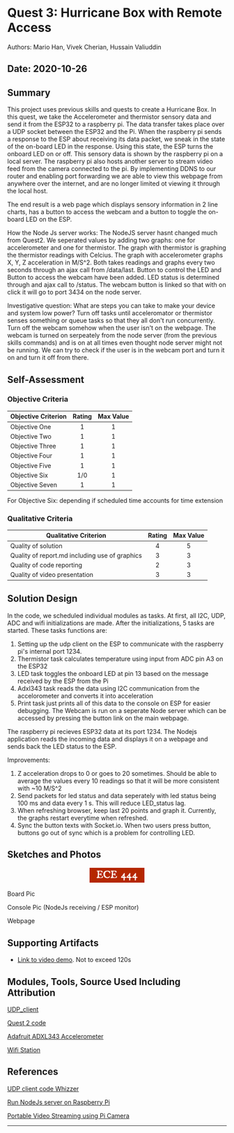 # Quest 3: Hurricane Box with Remote Access
Authors: Mario Han, Vivek Cherian, Hussain Valiuddin

Date: 2020-10-26
-----

## Summary

This project uses previous skills and quests to create a Hurricane Box. In this quest, we take the Accelerometer and thermistor sensory data and send it from the ESP32 to a raspberry pi. The data transfer takes place over a UDP socket between the ESP32 and the Pi. When the raspberry pi sends a response to the ESP about receiving its data packet, we sneak in the state of the on-board LED in the response. Using this state, the ESP turns the onboard LED on or off. This sensory data is shown by the raspberry pi on a local server. The raspberry pi also hosts another server to stream video feed from the camera connected to the pi. By implementing DDNS to our router and enabling port forwarding we are able to view this webpage from anywhere over the internet, and are no longer limited ot viewing it through the local host.

The end result is a web page which displays sensory information in 2 line charts, has a button to access the webcam and a button to toggle the on-board LED on the ESP.

How the Node Js server works:
The NodeJS server hasnt changed much from Quest2. We seperated values by adding two graphs: one for accelerometer and one for thermistor. The graph with thermistor is graphing the thermistor readings with Celcius. The graph with accelerometer graphs X, Y, Z acceleration in M/S^2. Both takes readings and graphs every two seconds through an ajax call from /data/last. Button to control the LED and Button to access the webcam have been added. LED status is determined through and ajax call to /status. The webcam button is linked so that with on click it will go to port 3434 on the node server. 

Investigative question: What are steps you can take to make your device and system low power? 
Turn off tasks until acceleromator or thermistor senses something or queue tasks so that they all don't run concurrently.
Turn off the webcam somehow when the user isn't on the webpage. The webcam is turned on serpeately from the node server (from the previous skills commands) and is on at all times even thought node server might not be running. We can try to check if the user is in the webcam port and turn it on and turn it off from there.

## Self-Assessment

### Objective Criteria

| Objective Criterion | Rating | Max Value  | 
|---------------------------------------------|:-----------:|:---------:|
| Objective One | 1 |  1     | 
| Objective Two | 1 |  1     | 
| Objective Three | 1 |  1     | 
| Objective Four | 1 |  1     | 
| Objective Five | 1 |  1     | 
| Objective Six | 1/0 |  1     | 
| Objective Seven | 1 |  1     | 

For Objective Six: depending if scheduled time accounts for time extension

### Qualitative Criteria

| Qualitative Criterion | Rating | Max Value  | 
|---------------------------------------------|:-----------:|:---------:|
| Quality of solution | 4 |  5     | 
| Quality of report.md including use of graphics | 3 |  3     | 
| Quality of code reporting | 2 |  3     | 
| Quality of video presentation | 3 |  3     | 


## Solution Design

In the code, we scheduled individual modules as tasks. At first, all I2C, UDP, ADC and wifi initializations are made. After the initializations, 5 tasks are started. These tasks functions are:

1. Setting up the udp client on the ESP to communicate with the raspberry pi's internal port 1234.
2. Thermistor task calculates temperature using input from ADC pin A3 on the ESP32
3. LED task toggles the onboard LED at pin 13 based on the message received by the ESP from the Pi
4. Adxl343 task reads the data using I2C communication from the accelorometer and converts it into acceleration
5. Print task just prints all of this data to the console on ESP for easier debugging.
   The Webcam is run on a seperate Node server which can be accessed by pressing the button link on the main webpage.

The raspberry pi recieves ESP32 data at its port 1234. 
The Nodejs application reads the incoming data and displays it on a webpage and sends back the LED status to the ESP. 

Improvements:
1) Z acceleration drops to 0 or goes to 20 sometimes. Should be able to average the values every 10 readings so that it will be more consistent with ~10 M/S^2
2) Send packets for led status and data seperately with led status being 100 ms and data every 1 s. This will reduce LED_status lag.
3) When refreshing browser, keep last 20 points and graph it. Currently, the graphs restart everytime when refreshed.
4) Sync the button texts with Socket.io. When two users press button, buttons go out of sync which is a problem for controlling LED.

## Sketches and Photos
<center><img src="./images/ece444.png" width="25%" /></center>  
<center> </center>

Board Pic

Console Pic (NodeJs receiving / ESP monitor)

Webpage

## Supporting Artifacts
- [Link to video demo](). Not to exceed 120s



## Modules, Tools, Source Used Including Attribution

[UDP_client](https://github.com/espressif/esp-idf/tree/master/examples/protocols/sockets/udp_client)

[Quest 2 code](https://github.com/BU-EC444/Team2-Cherian-Han-Valiuddin/tree/master/quest-2)

[Adafruit ADXL343 Accelerometer](https://github.com/adafruit/Adafruit_ADXL343)

[Wifi Station](https://github.com/espressif/esp-idf/tree/master/examples/wifi/getting_started/station)

## References

[UDP client code Whizzer](http://whizzer.bu.edu/briefs/design-patterns/dp-sockets)

[Run NodeJs server on Raspberry Pi](https://desertbot.io/blog/nodejs-git-and-pm2-headless-raspberry-pi-install)

[Portable Video Streaming using Pi Camera](https://www.hackster.io/narender-singh/portable-video-streaming-camera-with-raspberry-pi-zero-w-dc22fd)

-----

